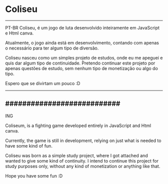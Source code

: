 # Coliseu

----------------------------------------------------

PT-BR
Coliseu, é um jogo de luta desenvolvido inteiramente em JavaScript e Html canva. 

Atualmente, o jogo ainda está em desenvolvimento, contando com apenas o necessário para ter algum tipo de diversão.

Coliseu nasceu como um simples projeto de estudos, onde eu me apeguei e quis dar algum tipo de continuidade. Pretendo continuar este projeto por apenas questões de estudo, sem nenhum tipo de monetização ou algo do tipo.

Espero que se divirtam um pouco :D


----------------------------------------------------
###########################
----------------------------------------------------

ING

Coliseum, is a fighting game developed entirely in JavaScript and Html canva.

Currently, the game is still in development, relying on just what is needed to have some kind of fun.

Coliseu was born as a simple study project, where I got attached and wanted to give some kind of continuity. I intend to continue this project for study purposes only, without any kind of monetization or anything like that.

Hope you have some fun :D
